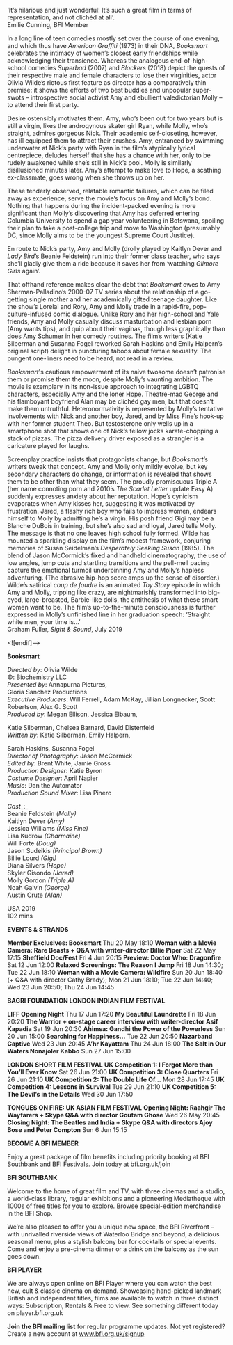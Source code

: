 ‘It’s hilarious and just wonderful! It’s such a great film in terms of representation, and not clichéd at all’.<br>
Emilie Cunning, BFI Member

In a long line of teen comedies mostly set over the course of one evening, and which thus have _American Graffiti_ (1973) in their DNA, _Booksmart_ celebrates the intimacy of women’s closest early friendships while acknowledging their transience. Whereas the analogous end-of-high-school comedies _Superbad_ (2007) and _Blockers_ (2018) depict the quests of their respective male and female characters to lose their virginities, actor Olivia Wilde’s riotous first feature as director has a comparatively thin premise: it shows the efforts of two best buddies and unpopular super-swots – introspective social activist Amy and ebullient valedictorian Molly – to attend their first party.

Desire ostensibly motivates them. Amy, who’s been out for two years but is still a virgin, likes the androgynous skater girl Ryan, while Molly, who’s straight, admires gorgeous Nick. Their academic self-closeting, however, has ill equipped them to attract their crushes. Amy, entranced by swimming underwater at Nick’s party with Ryan in the film’s atypically lyrical centrepiece, deludes herself that she has a chance with her, only to be rudely awakened while she’s still in Nick’s pool. Molly is similarly disillusioned minutes later. Amy’s attempt to make love to Hope, a scathing ex-classmate, goes wrong when she throws up on her.

These tenderly observed, relatable romantic failures, which can be filed away as experience, serve the movie’s focus on Amy and Molly’s bond. Nothing that happens during the incident-packed evening is more significant than Molly’s discovering that Amy has deferred entering Columbia University to spend a gap year volunteering in Botswana, spoiling their plan to take a post-college trip and move to Washington (presumably DC, since Molly aims to be the youngest Supreme Court Justice).

En route to Nick’s party, Amy and Molly (drolly played by Kaitlyn Dever and _Lady Bird_’s Beanie Feldstein) run into their former class teacher, who says she’ll gladly give them a ride because it saves her from ‘watching _Gilmore  Girls_ again’.

That offhand reference makes clear the debt that _Booksmart_ owes to Amy Sherman-Palladino’s 2000-07 TV series about the relationship of a go-getting single mother and her academically gifted teenage daughter. Like the show’s Lorelai and Rory, Amy and Molly trade in a rapid-fire, pop-culture-infused comic dialogue. Unlike Rory and her high-school and Yale friends, Amy and Molly casually discuss masturbation and lesbian porn (Amy wants tips), and quip about their vaginas, though less graphically than does Amy Schumer in her comedy routines. The film’s writers (Katie Silberman and Susanna Fogel reworked Sarah Haskins and Emily Halpern’s original script) delight in puncturing taboos about female sexuality. The pungent one-liners need to be heard, not read in a review.

_Booksmart_'s cautious empowerment of its naive twosome doesn’t patronise them or promise them the moon, despite Molly’s vaunting ambition. The movie is exemplary in its non-issue approach to integrating LGBTQ characters, especially Amy and the loner Hope. Theatre-mad George and his flamboyant boyfriend Alan may be clichéd gay men, but that doesn’t make them untruthful. Heteronormativity is represented by Molly’s tentative involvements with Nick and another boy, Jared, and by Miss Fine’s hook-up with her former student Theo. But testosterone only wells up in a smartphone shot that shows one of Nick’s fellow jocks karate-chopping a stack of pizzas. The pizza delivery driver exposed as a strangler is a caricature played for laughs.

Screenplay practice insists that protagonists change, but _Booksmart_’s writers tweak that concept. Amy and Molly only mildly evolve, but key secondary characters do change, or information is revealed that shows them to be other than what they seem. The proudly promiscuous Triple A (her name connoting porn and 2010’s _The Scarlet Letter_ update Easy A) suddenly expresses anxiety about her reputation. Hope’s cynicism evaporates when Amy kisses her, suggesting it was motivated by frustration. Jared, a flashy rich boy who fails to impress women, endears himself to Molly by admitting he’s a virgin. His posh friend Gigi may be a Blanche DuBois in training, but she’s also sad and loyal, Jared tells Molly. The message is that no one leaves high school fully formed. Wilde has mounted a sparkling display on the film’s modest framework, conjuring memories of Susan Seidelman’s _Desperately Seeking Susan_ (1985). The blend of Jason McCormick’s fixed and handheld cinematography, the use of low angles, jump cuts and startling transitions and the pell-mell pacing capture the emotional turmoil underpinning Amy and Molly’s hapless adventuring. (The abrasive hip-hop score amps up the sense of disorder.) Wilde’s satirical _coup de foudre_ is an animated _Toy Story_ episode in which Amy and Molly, tripping like crazy, are nightmarishly transformed into big-eyed, large-breasted, Barbie-like dolls, the antithesis of what these smart women want to be. The film’s up-to-the-minute consciousness is further expressed in Molly’s unfinished line in her graduation speech: ‘Straight white men, your  time is…’<br>
Graham Fuller, _Sight & Sound_, July 2019

<![endif]-->

**Booksmart**

_Directed by_: Olivia Wilde  
©: Biochemistry LLC  
_Presented by_: Annapurna Pictures,  
Gloria Sanchez Productions  
_Executive Producers_: Will Ferrell, Adam McKay, Jillian Longnecker, Scott Robertson, Alex G. Scott  
_Produced by_: Megan Ellison, Jessica Elbaum,

Katie Silberman, Chelsea Barnard, David Distenfeld  
_Written by_: Katie Silberman, Emily Halpern,

Sarah Haskins, Susanna Fogel  
_Director of Photography_: Jason McCormick  
_Edited by_: Brent White, Jamie Gross  
_Production Designer_: Katie Byron  
_Costume Designer_: April Napier  
_Music_: Dan the Automator  
_Production Sound Mixer_: Lisa Pinero

_Cast__:_  
Beanie Feldstein _(Molly)_  
Kaitlyn Dever _(Amy)_  
Jessica Williams _(Miss Fine)_  
Lisa Kudrow _(Charmaine)_  
Will Forte _(Doug)_  
Jason Sudeikis _(Principal Brown)_  
Billie Lourd _(Gigi)_  
Diana Silvers _(Hope)_  
Skyler Gisondo _(Jared)_  
Molly Gordon _(Triple A)_  
Noah Galvin _(George)_  
Austin Crute _(Alan)_

USA 2019<br>
102 mins


**EVENTS & STRANDS**

**Member Exclusives: Booksmart**
Thu 20 May 18:10
**Woman with a Movie Camera: Rare Beasts + Q&A with writer-director Billie Piper**
Sat 22 May 17:15
**Sheffield Doc/Fest**
Fri 4 Jun 20:15
**Preview: Doctor Who: Dragonfire**
Sat 12 Jun 12:00
**Relaxed Screenings: The Reason I Jump**
Fri 18 Jun 14:30; Tue 22 Jun 18:10
**Woman with a Movie Camera: Wildfire**
Sun 20 Jun 18:40 (+ Q&A with director Cathy Brady); Mon 21 Jun 18:10; Tue 22 Jun 14:40; Wed 23 Jun 20:50; Thu 24 Jun 14:45

**BAGRI FOUNDATION LONDON INDIAN FILM FESTIVAL**

**LIFF Opening Night**
Thu 17 Jun 17:20
**My Beautiful Laundrette**
Fri 18 Jun 20:20
**The Warrior + on-stage career interview with writer-director Asif Kapadia**
Sat 19 Jun 20:30
**Ahimsa: Gandhi the Power of the Powerless**
Sun 20 Jun 15:00
**Searching for Happiness…**
Tue 22 Jun 20:50
**Nazarband Captive**
Wed 23 Jun 20:45
**A’hr Kayattam**
Thu 24 Jun 18:00
**The Salt in Our Waters Nonajoler Kabbo**
Sun 27 Jun 15:00

**LONDON SHORT FILM FESTIVAL**
**UK Competition 1: I Forgot More than You’ll Ever Know**
Sat 26 Jun 21:00
**UK Competition 3: Close Quarters**
Fri 26 Jun 21:10
**UK Competition 2: The Double Life Of…**
Mon 28 Jun 17:45
**UK Competition 4: Lessons in Survival**
Tue 29 Jun 21:10
**UK Competition 5: The Devil’s in the Details**
Wed 30 Jun 17:50

**TONGUES ON FIRE: UK ASIAN FILM FESTIVAL**
**Opening Night: Raahgir The Wayfarers + Skype Q&A with director Goutam Ghose**
Wed 26 May 20:45
**Closing Night: The Beatles and India + Skype Q&A with directors Ajoy Bose and Peter Compton**
Sun 6 Jun 15:15

**BECOME A BFI MEMBER**

Enjoy a great package of film benefits including priority booking at BFI Southbank and BFI Festivals. Join today at bfi.org.uk/join

**BFI SOUTHBANK**

Welcome to the home of great film and TV, with three cinemas and a studio, a world-class library, regular exhibitions and a pioneering Mediatheque with 1000s of free titles for you to explore. Browse special-edition merchandise in the BFI Shop.

We’re also pleased to offer you a unique new space, the BFI Riverfront – with unrivalled riverside views of Waterloo Bridge and beyond, a delicious seasonal menu, plus a stylish balcony bar for cocktails or special events. Come and enjoy a pre-cinema dinner or a drink on the balcony as the sun goes down.

**BFI PLAYER**

We are always open online on BFI Player where you can watch the best new, cult & classic cinema on demand. Showcasing hand-picked landmark British and independent titles, films are available to watch in three distinct ways: Subscription, Rentals & Free to view. See something different today on player.bfi.org.uk

**Join the BFI mailing list** for regular programme updates. Not yet registered? Create a new account at www.bfi.org.uk/signup

<!--stackedit_data:
eyJoaXN0b3J5IjpbMTYxNzYyNjEyN119
-->